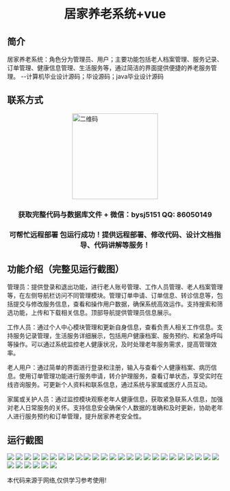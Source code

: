 <p><h1 align="center">居家养老系统+vue</h1></p>

## 简介
居家养老系统：角色分为管理员、用户；主要功能包括老人档案管理、服务记录、订单管理、健康信息管理、生活服务等，通过简洁的界面提供便捷的养老服务管理。    --计算机毕业设计源码；毕设源码；java毕业设计源码


## 联系方式
<img src="https://bs-1329754181.cos.ap-shanghai.myqcloud.com/wx.jpg" alt="二维码" style="display: block; margin: 0 auto;" width="200px">
<p><h3 align="center">获取完整代码与数据库文件 + 微信：bysj5151 QQ: 86050149</h3></p>
<p><h3 align="center">可帮忙远程部署 包运行成功！提供远程部署、修改代码、设计文档指导、代码讲解等服务！</h3></p>

## 功能介绍（完整见运行截图）
管理员：提供登录和退出功能，进行老人账号管理、工作人员管理、老人档案管理等，在左侧导航栏访问不同管理模块。管理订单申请、订单信息、转诊信息等，包括提交与修改服务信息，查看和操作用户数据，确保系统高效运作。支持搜索和筛选功能，上传和下载相关信息。顶部导航提供管理员信息展示。

工作人员：通过个人中心模块管理和更新自身信息，查看负责人相关工作信息。支持服务记录管理，生活服务详细展示，包括用户健康档案、服务预约、和紧急呼叫等操作。可以通过系统监控老人健康状况，及时处理老年服务需求，提高管理效率。

老人用户：通过简单的界面进行登录和注册，输入与查看个人健康档案、病历信息。使用订单管理功能进行服务申请，转介护理服务，查看订单状态，享受实时在线咨询服务。可更新个人资料和联系信息，通过系统与家属或医疗人员互动。

家属或关护人员：通过监控模块观察老年人健康信息，获取紧急联系人信息，加强对老人日常服务的关怀。支持信息安全确保个人数据的准确和及时更新，协助老年人进行服务预约和订单管理，提升居家养老安全性。


## 运行截图
![](https://bs-1329754181.cos.ap-shanghai.myqcloud.com/ssm/HomeElderlyCareSystem/img/001.jpg)
![](https://bs-1329754181.cos.ap-shanghai.myqcloud.com/ssm/HomeElderlyCareSystem/img/002.jpg)
![](https://bs-1329754181.cos.ap-shanghai.myqcloud.com/ssm/HomeElderlyCareSystem/img/003.jpg)
![](https://bs-1329754181.cos.ap-shanghai.myqcloud.com/ssm/HomeElderlyCareSystem/img/004.jpg)
![](https://bs-1329754181.cos.ap-shanghai.myqcloud.com/ssm/HomeElderlyCareSystem/img/005.jpg)
![](https://bs-1329754181.cos.ap-shanghai.myqcloud.com/ssm/HomeElderlyCareSystem/img/006.jpg)
![](https://bs-1329754181.cos.ap-shanghai.myqcloud.com/ssm/HomeElderlyCareSystem/img/007.jpg)
![](https://bs-1329754181.cos.ap-shanghai.myqcloud.com/ssm/HomeElderlyCareSystem/img/008.jpg)
![](https://bs-1329754181.cos.ap-shanghai.myqcloud.com/ssm/HomeElderlyCareSystem/img/009.jpg)
![](https://bs-1329754181.cos.ap-shanghai.myqcloud.com/ssm/HomeElderlyCareSystem/img/010.jpg)
![](https://bs-1329754181.cos.ap-shanghai.myqcloud.com/ssm/HomeElderlyCareSystem/img/011.jpg)
![](https://bs-1329754181.cos.ap-shanghai.myqcloud.com/ssm/HomeElderlyCareSystem/img/012.jpg)
![](https://bs-1329754181.cos.ap-shanghai.myqcloud.com/ssm/HomeElderlyCareSystem/img/013.jpg)
![](https://bs-1329754181.cos.ap-shanghai.myqcloud.com/ssm/HomeElderlyCareSystem/img/014.jpg)
![](https://bs-1329754181.cos.ap-shanghai.myqcloud.com/ssm/HomeElderlyCareSystem/img/015.jpg)
![](https://bs-1329754181.cos.ap-shanghai.myqcloud.com/ssm/HomeElderlyCareSystem/img/016.jpg)
![](https://bs-1329754181.cos.ap-shanghai.myqcloud.com/ssm/HomeElderlyCareSystem/img/017.jpg)
![](https://bs-1329754181.cos.ap-shanghai.myqcloud.com/ssm/HomeElderlyCareSystem/img/018.jpg)
![](https://bs-1329754181.cos.ap-shanghai.myqcloud.com/ssm/HomeElderlyCareSystem/img/019.jpg)
![](https://bs-1329754181.cos.ap-shanghai.myqcloud.com/ssm/HomeElderlyCareSystem/img/020.jpg)
![](https://bs-1329754181.cos.ap-shanghai.myqcloud.com/ssm/HomeElderlyCareSystem/img/021.jpg)
![](https://bs-1329754181.cos.ap-shanghai.myqcloud.com/ssm/HomeElderlyCareSystem/img/022.jpg)
![](https://bs-1329754181.cos.ap-shanghai.myqcloud.com/ssm/HomeElderlyCareSystem/img/023.jpg)
![](https://bs-1329754181.cos.ap-shanghai.myqcloud.com/ssm/HomeElderlyCareSystem/img/024.jpg)
![](https://bs-1329754181.cos.ap-shanghai.myqcloud.com/ssm/HomeElderlyCareSystem/img/025.jpg)
![](https://bs-1329754181.cos.ap-shanghai.myqcloud.com/ssm/HomeElderlyCareSystem/img/026.jpg)
![](https://bs-1329754181.cos.ap-shanghai.myqcloud.com/ssm/HomeElderlyCareSystem/img/027.jpg)
![](https://bs-1329754181.cos.ap-shanghai.myqcloud.com/ssm/HomeElderlyCareSystem/img/028.jpg)
![](https://bs-1329754181.cos.ap-shanghai.myqcloud.com/ssm/HomeElderlyCareSystem/img/029.jpg)
![](https://bs-1329754181.cos.ap-shanghai.myqcloud.com/ssm/HomeElderlyCareSystem/img/030.jpg)
![](https://bs-1329754181.cos.ap-shanghai.myqcloud.com/ssm/HomeElderlyCareSystem/img/031.jpg)

<p>本代码来源于网络,仅供学习参考使用!</p>
